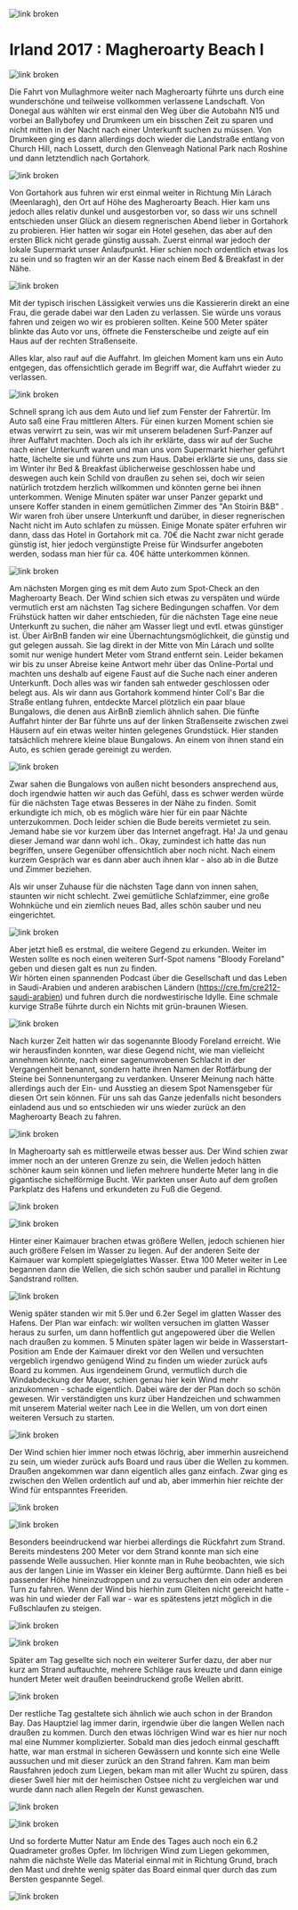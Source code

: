 ![link broken](../../../../../../mediaLibrary/posts/2017/ireland-irland/11-09-magheroarty-beach-donegal-I/windsurf-stormy-stories-surf-travel-blog-ireland-irland-11-09-magheroarty-beach-donegal-I-WM-35p-DSC09721.jpg)

# Irland 2017 : Magheroarty Beach I

![link broken](../../../../../../mediaLibrary/posts/2017/ireland-irland/11-09-magheroarty-beach-donegal-I/windsurf-stormy-stories-surf-travel-blog-ireland-irland-11-09-magheroarty-beach-donegal-I-WM-35p-DSC09728.jpg)

Die Fahrt von Mullaghmore weiter nach Magheroarty führte uns durch eine wunderschöne und teilweise vollkommen verlassene Landschaft. Von Donegal aus wählten wir erst einmal den Weg über die Autobahn N15 und vorbei an Ballybofey und Drumkeen um ein bisschen Zeit zu sparen und nicht mitten in der Nacht nach einer Unterkunft suchen zu müssen. Von Drumkeen ging es dann allerdings doch wieder die Landstraße entlang von Church Hill, nach Lossett, durch den Glenveagh National Park nach Roshine und dann letztendlich nach Gortahork.

![link broken](../../../../../../mediaLibrary/posts/2017/ireland-irland/11-09-magheroarty-beach-donegal-I/windsurf-stormy-stories-surf-travel-blog-ireland-irland-11-09-magheroarty-beach-donegal-I-WM-35p-DSC09744.jpg)

Von Gortahork aus fuhren wir erst einmal weiter in Richtung Mín Lárach (Meenlaragh), den Ort auf Höhe des Magheroarty Beach. Hier kam uns jedoch alles relativ dunkel und ausgestorben vor, so dass wir uns schnell entschieden unser Glück an diesem regnerischen Abend lieber in Gortahork zu probieren.
Hier hatten wir sogar ein Hotel gesehen, das aber auf den ersten Blick nicht gerade günstig aussah. Zuerst einmal war jedoch der lokale Supermarkt unser Anlaufpunkt. Hier schien noch ordentlich etwas los zu sein und so fragten wir an der Kasse nach einem Bed & Breakfast in der Nähe.

![link broken](../../../../../../mediaLibrary/posts/2017/ireland-irland/11-09-magheroarty-beach-donegal-I/windsurf-stormy-stories-surf-travel-blog-ireland-irland-11-09-magheroarty-beach-donegal-I-WM-35p-DSC09749.jpg)

Mit der typisch irischen Lässigkeit verwies uns die Kassiererin direkt an eine Frau, die gerade dabei war den Laden zu verlassen. Sie würde uns voraus fahren und zeigen wo wir es probieren sollten.
Keine 500 Meter später blinkte das Auto vor uns, öffnete die Fensterscheibe und zeigte auf ein Haus auf der rechten Straßenseite.

Alles klar, also rauf auf die Auffahrt. Im gleichen Moment kam uns ein Auto entgegen, das offensichtlich gerade im Begriff war, die Auffahrt wieder zu verlassen.

![link broken](../../../../../../mediaLibrary/posts/2017/ireland-irland/11-09-magheroarty-beach-donegal-I/windsurf-stormy-stories-surf-travel-blog-ireland-irland-11-09-magheroarty-beach-donegal-I-WM-35p-DSC09751.jpg)

Schnell sprang ich aus dem Auto und lief zum Fenster der Fahrertür. Im Auto saß eine Frau mittleren Alters. Für einen kurzen Moment schien sie etwas verwirrt zu sein, was wir mit unserem beladenen Surf-Panzer auf ihrer Auffahrt machten. Doch als ich ihr erklärte, dass wir auf der Suche nach einer Unterkunft waren und man uns vom Supermarkt hierher geführt hatte, lächelte sie und führte uns zum Haus.
Dabei erklärte sie uns, dass sie im Winter ihr Bed & Breakfast üblicherweise geschlossen habe und deswegen auch kein Schild von draußen zu sehen sei, doch wir seien natürlich trotzdem herzlich willkommen und könnten gerne bei ihnen unterkommen.
Wenige Minuten später war unser Panzer geparkt und unsere Koffer standen in einem gemütlichen Zimmer des "An Stoirin B&B" . Wir waren froh über unsere Unterkunft und darüber, in dieser regnerischen Nacht nicht im Auto schlafen zu müssen.
Einige Monate später erfuhren wir dann, dass das Hotel in Gortahork mit ca. 70€ die Nacht zwar nicht gerade günstig ist, hier jedoch vergünstigte Preise für Windsurfer angeboten werden, sodass man hier für ca. 40€ hätte unterkommen können.

![link broken](../../../../../../mediaLibrary/posts/2017/ireland-irland/11-09-magheroarty-beach-donegal-I/windsurf-stormy-stories-surf-travel-blog-ireland-irland-11-09-magheroarty-beach-donegal-I-WM-35p-DSC09756.jpg)

Am nächsten Morgen ging es mit dem Auto zum Spot-Check an den Magheroarty Beach. Der Wind schien sich etwas zu verspäten und würde vermutlich erst am nächsten Tag sichere Bedingungen schaffen. Vor dem Frühstück hatten wir daher entschieden, für die nächsten Tage eine neue Unterkunft zu suchen, die näher am Wasser liegt und evtl. etwas günstiger ist. Über AirBnB fanden wir eine Übernachtungsmöglichkeit, die günstig und gut gelegen aussah. Sie lag direkt in der Mitte von Mín Lárach und sollte somit nur wenige hundert Meter vom Strand entfernt sein. Leider bekamen wir bis zu unser Abreise keine Antwort mehr über das Online-Portal und machten uns deshalb auf eigene Faust auf die Suche nach einer anderen Unterkunft. Doch alles was wir fanden sah entweder geschlossen oder belegt aus.
Als wir dann aus Gortahork kommend hinter Coll's Bar die Straße entlang fuhren, entdeckte Marcel plötzlich ein paar blaue Bungalows, die denen aus AirBnB ziemlich ähnlich sahen. Die fünfte Auffahrt hinter der Bar führte uns auf der linken Straßenseite zwischen zwei Häusern auf ein etwas weiter hinten gelegenes Grundstück. Hier standen tatsächlich mehrere kleine blaue Bungalows. An einem von ihnen stand ein Auto, es schien gerade gereinigt zu werden.

![link broken](../../../../../../mediaLibrary/posts/2017/ireland-irland/11-09-magheroarty-beach-donegal-I/windsurf-stormy-stories-surf-travel-blog-ireland-irland-11-09-magheroarty-beach-donegal-I-WM-35p-DSC09761.jpg)

Zwar sahen die Bungalows von außen nicht besonders ansprechend aus, doch irgendwie hatten wir auch das Gefühl, dass es schwer werden würde für die nächsten Tage etwas Besseres in der Nähe zu finden. Somit erkundigte ich mich, ob es möglich wäre hier für ein paar Nächte unterzukommen. Doch leider schien die Bude bereits vermietet zu sein. Jemand habe sie vor kurzem über das Internet angefragt.
Ha! Ja und genau dieser Jemand war dann wohl ich.. Okay, zumindest ich hatte das nun begriffen, unsere Gegenüber offensichtlich aber noch nicht. Nach einem kurzem Gespräch war es dann aber auch ihnen klar - also ab in die Butze und Zimmer beziehen.

Als wir unser Zuhause für die nächsten Tage dann von innen sahen, staunten wir nicht schlecht. Zwei gemütliche Schlafzimmer, eine große Wohnküche und ein ziemlich neues Bad, alles schön sauber und neu eingerichtet.

![link broken](../../../../../../mediaLibrary/posts/2017/ireland-irland/11-09-magheroarty-beach-donegal-I/windsurf-stormy-stories-surf-travel-blog-ireland-irland-11-09-magheroarty-beach-donegal-I-WM-35p-DSC09766.jpg)

Aber jetzt hieß es erstmal, die weitere Gegend zu erkunden. Weiter im Westen sollte es noch einen weiteren Surf-Spot namens "Bloody Foreland" geben und diesen galt es nun zu finden.  
Wir hörten einen spannenden Podcast über die Gesellschaft und das Leben in Saudi-Arabien und anderen arabischen Ländern (https://cre.fm/cre212-saudi-arabien) und fuhren durch die nordwestirische Idylle. Eine schmale kurvige Straße führte durch ein Nichts mit grün-braunen Wiesen.

![link broken](../../../../../../mediaLibrary/posts/2017/ireland-irland/11-09-magheroarty-beach-donegal-I/windsurf-stormy-stories-surf-travel-blog-ireland-irland-11-09-magheroarty-beach-donegal-I-WM-35p-DSC09773.jpg)

Nach kurzer Zeit hatten wir das sogenannte Bloody Foreland erreicht. Wie wir herausfinden konnten, war diese Gegend nicht, wie man vielleicht annehmen könnte, nach einer sagenumwobenen Schlacht in der Vergangenheit benannt, sondern hatte ihren Namen der Rotfärbung der Steine bei Sonnenuntergang zu verdanken.
Unserer Meinung nach hätte allerdings auch der Ein- und Ausstieg an diesem Spot Namensgeber für diesen Ort sein können. Für uns sah das Ganze jedenfalls nicht besonders einladend aus und so entschieden wir uns wieder zurück an den Magheroarty Beach zu fahren.

![link broken](../../../../../../mediaLibrary/posts/2017/ireland-irland/11-09-magheroarty-beach-donegal-I/windsurf-stormy-stories-surf-travel-blog-ireland-irland-11-09-magheroarty-beach-donegal-I-WM-35p-DSC09780.jpg)

In Magheroarty sah es mittlerweile etwas besser aus. Der Wind schien zwar immer noch an der unteren Grenze zu sein, die Wellen jedoch hätten schöner kaum sein können und liefen mehrere hunderte Meter lang in die gigantische sichelförmige Bucht.
Wir parkten unser Auto auf dem großen Parkplatz des Hafens und erkundeten zu Fuß die Gegend.

![link broken](../../../../../../mediaLibrary/posts/2017/ireland-irland/11-09-magheroarty-beach-donegal-I/windsurf-stormy-stories-surf-travel-blog-ireland-irland-11-09-magheroarty-beach-donegal-I-WM-35p-DSC09781.jpg)

![link broken](../../../../../../mediaLibrary/posts/2017/ireland-irland/11-09-magheroarty-beach-donegal-I/windsurf-stormy-stories-surf-travel-blog-ireland-irland-11-09-magheroarty-beach-donegal-I-WM-35p-DSC09782.jpg)

Hinter einer Kaimauer brachen etwas größere Wellen, jedoch schienen hier auch größere Felsen im Wasser zu liegen. Auf der anderen Seite der Kaimauer war komplett spiegelglattes Wasser. Etwa 100 Meter weiter in Lee begannen dann die Wellen, die sich schön sauber und parallel in Richtung Sandstrand rollten.

![link broken](../../../../../../mediaLibrary/posts/2017/ireland-irland/11-09-magheroarty-beach-donegal-I/windsurf-stormy-stories-surf-travel-blog-ireland-irland-11-09-magheroarty-beach-donegal-I-WM-35p-DSC09813.jpg)

Wenig später standen wir mit 5.9er und 6.2er Segel im glatten Wasser des Hafens. Der Plan war einfach: wir wollten versuchen im glatten Wasser heraus zu surfen, um dann hoffentlich gut angepowered über die Wellen nach draußen zu kommen. 5 Minuten später lagen wir beide in Wasserstart-Position am Ende der Kaimauer direkt vor den Wellen und versuchten vergeblich irgendwo genügend Wind zu finden um wieder zurück aufs Board zu kommen.
Aus irgendeinem Grund, vermutlich durch die Windabdeckung der Mauer, schien genau hier kein Wind mehr anzukommen - schade eigentlich.
Dabei wäre der der Plan doch so schön gewesen. Wir verständigten uns kurz über Handzeichen und schwammen mit unserem Material weiter nach Lee in die Wellen, um von dort einen weiteren Versuch zu starten.

![link broken](../../../../../../mediaLibrary/posts/2017/ireland-irland/11-09-magheroarty-beach-donegal-I/windsurf-stormy-stories-surf-travel-blog-ireland-irland-11-09-magheroarty-beach-donegal-I-WM-35p-DSC09818.jpg)

Der Wind schien hier immer noch etwas löchrig, aber immerhin ausreichend zu sein, um wieder zurück aufs Board und raus über die Wellen zu kommen. Draußen angekommen war dann eigentlich alles ganz einfach. Zwar ging es zwischen den Wellen ordentlich auf und ab, aber immerhin hier reichte der Wind für entspanntes Freeriden.

![link broken](../../../../../../mediaLibrary/posts/2017/ireland-irland/11-09-magheroarty-beach-donegal-I/windsurf-stormy-stories-surf-travel-blog-ireland-irland-11-09-magheroarty-beach-donegal-I-WM-35p-DSC09823.jpg)

![link broken](../../../../../../mediaLibrary/posts/2017/ireland-irland/11-09-magheroarty-beach-donegal-I/windsurf-stormy-stories-surf-travel-blog-ireland-irland-11-09-magheroarty-beach-donegal-I-WM-35p-DSC09825.jpg)

Besonders beeindruckend war hierbei allerdings die Rückfahrt zum Strand. Bereits mindestens 200 Meter vor dem Strand konnte man sich eine passende Welle aussuchen. Hier konnte man in Ruhe beobachten, wie sich aus der langen Linie im Wasser ein kleiner Berg auftürmte. Dann hieß es bei passender Höhe hineinzudroppen und zu versuchen den ein oder anderen Turn zu fahren. Wenn der Wind bis hierhin zum Gleiten nicht gereicht hatte - was hin und wieder der Fall war - war es spätestens jetzt möglich in die Fußschlaufen zu steigen.

![link broken](../../../../../../mediaLibrary/posts/2017/ireland-irland/11-09-magheroarty-beach-donegal-I/windsurf-stormy-stories-surf-travel-blog-ireland-irland-11-09-magheroarty-beach-donegal-I-WM-35p-DSC09828.jpg)

![link broken](../../../../../../mediaLibrary/posts/2017/ireland-irland/11-09-magheroarty-beach-donegal-I/windsurf-stormy-stories-surf-travel-blog-ireland-irland-11-09-magheroarty-beach-donegal-I-WM-35p-DSC09830.jpg)

Später am Tag gesellte sich noch ein weiterer Surfer dazu, der aber nur kurz am Strand auftauchte, mehrere Schläge raus kreuzte und dann einige hundert Meter weit draußen beeindruckend große Wellen abritt.

![link broken](../../../../../../mediaLibrary/posts/2017/ireland-irland/11-09-magheroarty-beach-donegal-I/windsurf-stormy-stories-surf-travel-blog-ireland-irland-11-09-magheroarty-beach-donegal-I-WM-35p-DSC09831.jpg)

Der restliche Tag gestaltete sich ähnlich wie auch schon in der Brandon Bay. Das Hauptziel lag immer darin, irgendwie über die langen Wellen nach draußen zu kommen. Durch den etwas löchrigen Wind war es hier nur noch mal eine Nummer komplizierter. Sobald man dies jedoch einmal geschafft hatte, war man erstmal in sicheren Gewässern und konnte sich eine Welle aussuchen und mit dieser zurück an den Strand fahren. Kam man beim Rausfahren jedoch zum Liegen, bekam man mit aller Wucht zu spüren, dass dieser Swell hier mit der heimischen Ostsee nicht zu vergleichen war und wurde dann nach allen Regeln der Kunst gewaschen.

![link broken](../../../../../../mediaLibrary/posts/2017/ireland-irland/11-09-magheroarty-beach-donegal-I/windsurf-stormy-stories-surf-travel-blog-ireland-irland-11-09-magheroarty-beach-donegal-I-WM-35p-DSC09832.jpg)

![link broken](../../../../../../mediaLibrary/posts/2017/ireland-irland/11-09-magheroarty-beach-donegal-I/windsurf-stormy-stories-surf-travel-blog-ireland-irland-11-09-magheroarty-beach-donegal-I-WM-35p-DSC09870.jpg)

Und so forderte Mutter Natur am Ende des Tages auch noch ein 6.2 Quadrameter großes Opfer.
Im löchrigen Wind zum Liegen gekommen, nahm die nächste Welle das Material einmal mit in Richtung Grund, brach den Mast und drehte wenig später das Board einmal quer durch das zum Bersten gespannte Segel.

![link broken](../../../../../../mediaLibrary/posts/2017/ireland-irland/11-09-magheroarty-beach-donegal-I/windsurf-stormy-stories-surf-travel-blog-ireland-irland-11-09-magheroarty-beach-donegal-I-WM-35p-DSC09877.jpg)
